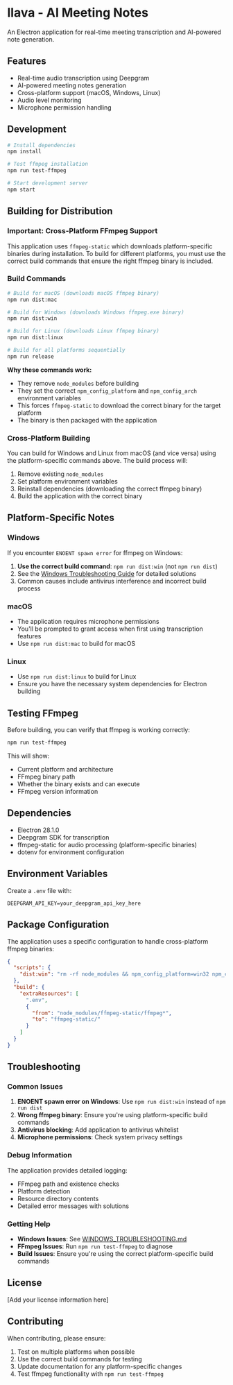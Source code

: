 # llava - AI Meeting Notes

An Electron application for real-time meeting transcription and AI-powered note generation.

## Features

- Real-time audio transcription using Deepgram
- AI-powered meeting notes generation
- Cross-platform support (macOS, Windows, Linux)
- Audio level monitoring
- Microphone permission handling

## Development

```bash
# Install dependencies
npm install

# Test ffmpeg installation
npm run test-ffmpeg

# Start development server
npm start
```

## Building for Distribution

### Important: Cross-Platform FFmpeg Support

This application uses `ffmpeg-static` which downloads platform-specific binaries during installation. To build for different platforms, you must use the correct build commands that ensure the right ffmpeg binary is included.

### Build Commands

```bash
# Build for macOS (downloads macOS ffmpeg binary)
npm run dist:mac

# Build for Windows (downloads Windows ffmpeg.exe binary)
npm run dist:win

# Build for Linux (downloads Linux ffmpeg binary)
npm run dist:linux

# Build for all platforms sequentially
npm run release
```

**Why these commands work:**
- They remove `node_modules` before building
- They set the correct `npm_config_platform` and `npm_config_arch` environment variables
- This forces `ffmpeg-static` to download the correct binary for the target platform
- The binary is then packaged with the application

### Cross-Platform Building

You can build for Windows and Linux from macOS (and vice versa) using the platform-specific commands above. The build process will:

1. Remove existing `node_modules`
2. Set platform environment variables
3. Reinstall dependencies (downloading the correct ffmpeg binary)
4. Build the application with the correct binary

## Platform-Specific Notes

### Windows
If you encounter `ENOENT spawn error` for ffmpeg on Windows:
1. **Use the correct build command**: `npm run dist:win` (not `npm run dist`)
2. See the [Windows Troubleshooting Guide](WINDOWS_TROUBLESHOOTING.md) for detailed solutions
3. Common causes include antivirus interference and incorrect build process

### macOS
- The application requires microphone permissions
- You'll be prompted to grant access when first using transcription features
- Use `npm run dist:mac` to build for macOS

### Linux
- Use `npm run dist:linux` to build for Linux
- Ensure you have the necessary system dependencies for Electron building

## Testing FFmpeg

Before building, you can verify that ffmpeg is working correctly:

```bash
npm run test-ffmpeg
```

This will show:
- Current platform and architecture
- FFmpeg binary path
- Whether the binary exists and can execute
- FFmpeg version information

## Dependencies

- Electron 28.1.0
- Deepgram SDK for transcription
- ffmpeg-static for audio processing (platform-specific binaries)
- dotenv for environment configuration

## Environment Variables

Create a `.env` file with:

```
DEEPGRAM_API_KEY=your_deepgram_api_key_here
```

## Package Configuration

The application uses a specific configuration to handle cross-platform ffmpeg binaries:

```json
{
  "scripts": {
    "dist:win": "rm -rf node_modules && npm_config_platform=win32 npm_config_arch=x64 npm install && electron-builder --win --x64 --publish always"
  },
  "build": {
    "extraResources": [
      ".env",
      {
        "from": "node_modules/ffmpeg-static/ffmpeg*",
        "to": "ffmpeg-static/"
      }
    ]
  }
}
```

## Troubleshooting

### Common Issues

1. **ENOENT spawn error on Windows**: Use `npm run dist:win` instead of `npm run dist`
2. **Wrong ffmpeg binary**: Ensure you're using platform-specific build commands
3. **Antivirus blocking**: Add application to antivirus whitelist
4. **Microphone permissions**: Check system privacy settings

### Debug Information

The application provides detailed logging:
- FFmpeg path and existence checks
- Platform detection
- Resource directory contents
- Detailed error messages with solutions

### Getting Help

- **Windows Issues**: See [WINDOWS_TROUBLESHOOTING.md](WINDOWS_TROUBLESHOOTING.md)
- **FFmpeg Issues**: Run `npm run test-ffmpeg` to diagnose
- **Build Issues**: Ensure you're using the correct platform-specific build commands

## License

[Add your license information here]

## Contributing

When contributing, please ensure:
1. Test on multiple platforms when possible
2. Use the correct build commands for testing
3. Update documentation for any platform-specific changes
4. Test ffmpeg functionality with `npm run test-ffmpeg` 
